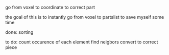 go from voxel to coordinate to correct part

the goal of this is to instantly go from voxel to partslist to save myself some time

done: sorting

to do:
count occurence of each element
find neigbors
convert to correct piece
